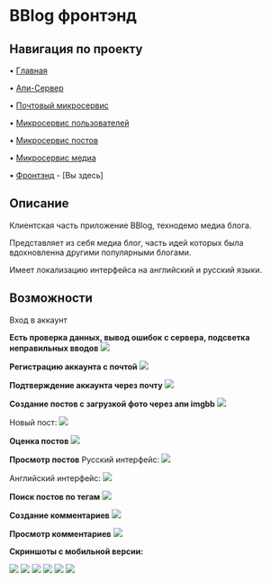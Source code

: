# BBlog фронтэнд
    
## Навигация по проекту
• [Главная](https://github.com/Avangardio/blog/tree/master)

• [Апи-Сервер](https://github.com/Avangardio/blog/tree/master/nestjs/entrance)
    
• [Почтовый микросервис](https://github.com/Avangardio/blog/tree/master/nestjs/mailMicroservice)
    
• [Микросервис пользователей](https://github.com/Avangardio/blog/tree/master/nestjs/authMicroservice)
    
• [Микросервис постов](https://github.com/Avangardio/blog/tree/master/nestjs/postsMicroservice)
    
• [Микросервис медиа](https://github.com/Avangardio/blog/tree/master/nestjs/mediaMicroservice)
    
• [Фронтэнд](https://github.com/Avangardio/blog/tree/master/blog-f) - [Вы здесь]
    
## Описание
Клиентская часть приложение BBlog, технодемо медиа блога.

Представляет из себя медиа блог, часть идей которых была вдохновленна другими популярными блогами.

Имеет локализацию интерфейса на английский и русский языки.

## Возможности
Вход в аккаунт

**Есть проверка данных, вывод ошибок с сервера, подсветка неправильных вводов**
<img src="https://img001.prntscr.com/file/img001/aCqY7QERTfq6dsSjx0EeDA.png">

**Регистрацию аккаунта с почтой**
<img src="https://img001.prntscr.com/file/img001/rEskIyJ-QsuZHoANfPmDew.png">

**Подтверждение аккаунта через почту**
<img src="https://img001.prntscr.com/file/img001/1YeaY9SrRviISll8gaqHRw.png">

**Создание постов с загрузкой фото через апи imgbb**
<img src="https://img001.prntscr.com/file/img001/huruAydYTIWtKxqP7fgWdQ.png">

Новый пост: 
<img src="https://img001.prntscr.com/file/img001/wwX8eAsyRqOmmbtaC8L5uQ.png">

**Оценка постов**
<img src="https://img001.prntscr.com/file/img001/42Lana23RDOHVu0W3O3POg.png">

**Просмотр постов**
Русский интерфейс:
<img src="https://img001.prntscr.com/file/img001/7pgJwxGaRwapTJA1FW5Cgg.png">

Английский интерфейс:
<img src="https://img001.prntscr.com/file/img001/gmP-ZZKzTaeHEoJAMpDt-A.png">

**Поиск постов по тегам**
<img src="https://img001.prntscr.com/file/img001/X6holA3mT1S6swFWVCyuNg.png">

**Создание комментариев**
<img src="https://img001.prntscr.com/file/img001/Dva5FvDhQYqeWu8xSDFZwg.png">

**Просмотр комментариев**
<img src="https://img001.prntscr.com/file/img001/Zjv4M4uXSMCVEXlo_4G2cg.png">

**Скриншоты с мобильной версии:**

<img src="https://img001.prntscr.com/file/img001/_cuLtaEnSIune6K-TZInHQ.png">

<img src="https://img001.prntscr.com/file/img001/k7Qi_DYuSjqGfA3sAnZa1w.png">

<img src="https://img001.prntscr.com/file/img001/2oQO4FPJStWikQb8rJ-Qcw.png">

<img src="https://img001.prntscr.com/file/img001/2oQO4FPJStWikQb8rJ-Qcw.png">

<img src="https://img001.prntscr.com/file/img001/7XgnV3_QRimK_YhUlsrxhQ.png">

<img src="https://img001.prntscr.com/file/img001/4BTfc2_iTca5TL7ftPEABA.png">


